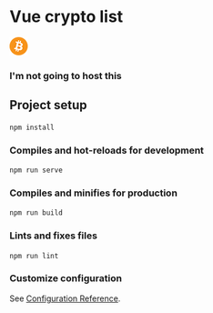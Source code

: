 # Vue crypto list

![bitcoin](https://github.com/HankB-o-t/vue-crypto-list/blob/master/bitcoin.png)

### I'm not going to host this

## Project setup
```
npm install
```

### Compiles and hot-reloads for development
```
npm run serve
```

### Compiles and minifies for production
```
npm run build
```

### Lints and fixes files
```
npm run lint
```

### Customize configuration
See [Configuration Reference](https://cli.vuejs.org/config/).
